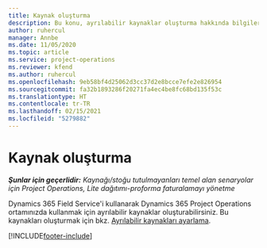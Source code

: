 ```yaml
---
title: Kaynak oluşturma
description: Bu konu, ayrılabilir kaynaklar oluşturma hakkında bilgiler için bir bağlantı sağlar.
author: ruhercul
manager: Annbe
ms.date: 11/05/2020
ms.topic: article
ms.service: project-operations
ms.reviewer: kfend
ms.author: ruhercul
ms.openlocfilehash: 9eb58bf4d25062d3cc37d2e8bcce7efe2e826954
ms.sourcegitcommit: fa32b1893286f20271fa4ec4be8fc68bd135f53c
ms.translationtype: HT
ms.contentlocale: tr-TR
ms.lasthandoff: 02/15/2021
ms.locfileid: "5279882"
---
```

# <a name="create-resources"></a>Kaynak oluşturma

_**Şunlar için geçerlidir:** Kaynağı/stoğu tutulmayanları temel alan senaryolar için Project Operations, Lite dağıtımı-proforma faturalamayı yönetme_

Dynamics 365 Field Service'i kullanarak Dynamics 365 Project Operations ortamınızda kullanmak için ayrılabilir kaynaklar oluşturabilirsiniz. Bu kaynakları oluşturmak için bkz. [Ayrılabilir kaynakları ayarlama](https://docs.microsoft.com/dynamics365/field-service/set-up-bookable-resources).


[!INCLUDE[footer-include](../includes/footer-banner.md)]